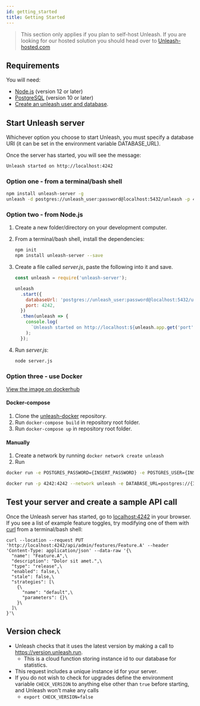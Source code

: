 ```yaml
---
id: getting_started
title: Getting Started
---
```


> This section only applies if you plan to self-host Unleash. If you are looking for our hosted solution you should head over to [Unleash-hosted.com](https://www.unleash-hosted.com)

## Requirements

You will need:

- [Node.js](https://nodejs.org/en/download/) (version 12 or later)
- [PostgreSQL](https://www.postgresql.org/download/) (version 10 or later)
- [Create an unleash user and database](/docs/developer_guide).

## Start Unleash server

Whichever option you choose to start Unleash, you must specify a database URI (it can be set in the environment variable DATABASE_URL).

Once the server has started, you will see the message:

```sh
Unleash started on http://localhost:4242
```

### Option one - from a terminal/bash shell

```sh
npm install unleash-server -g
unleash -d postgres://unleash_user:password@localhost:5432/unleash -p 4242
```

### Option two - from Node.js

1. Create a new folder/directory on your development computer.
2. From a terminal/bash shell, install the dependencies:

   ```sh
   npm init
   npm install unleash-server --save
   ```

3. Create a file called _server.js_, paste the following into it and save.

   ```js
   const unleash = require('unleash-server');

   unleash
     .start({
       databaseUrl: 'postgres://unleash_user:password@localhost:5432/unleash',
       port: 4242,
     })
     .then(unleash => {
       console.log(
         `Unleash started on http://localhost:${unleash.app.get('port')}`,
       );
     });
   ```

4. Run _server.js_:
   ```sh
   node server.js
   ```

### Option three - use Docker

[View the image on dockerhub](https://hub.docker.com/r/unleashorg/unleash-server/)

#### Docker-compose

1. Clone the [unleash-docker](https://github.com/Unleash/unleash-docker) repository.
2. Run `docker-compose build` in repository root folder.
3. Run `docker-compose up` in repository root folder.

#### Manually

1. Create a network by running `docker network create unleash`
2. Run

```sh
docker run -e POSTGRES_PASSWORD={INSERT_PASSWORD} -e POSTGRES_USER={INSERT_USER} -e POSTGRES_DB=unleash --network unleash --name postgres postgres

docker run -p 4242:4242 --network unleash -e DATABASE_URL=postgres://{INSERT_USER}:{INSERT_PASSWORD}@postgres:5432/unleash unleashorg/unleash-server
```

## Test your server and create a sample API call

Once the Unleash server has started, go to [localhost:4242](http://localhost:4242) in your browser. If you see a list of example feature toggles, try modifying one of them with [curl](https://curl.se/) from a terminal/bash shell:

```
curl --location --request PUT 'http://localhost:4242/api/admin/features/Feature.A' --header 'Content-Type: application/json' --data-raw '{\
  "name": "Feature.A",\
  "description": "Dolor sit amet.",\
  "type": "release",\
  "enabled": false,\
  "stale": false,\
  "strategies": [\
    {\
      "name": "default",\
      "parameters": {}\
    }\
  ]\
}'\
```

## Version check

- Unleash checks that it uses the latest version by making a call to https://version.unleash.run.
  - This is a cloud function storing instance id to our database for statistics.
- This request includes a unique instance id for your server.
- If you do not wish to check for upgrades define the environment variable `CHECK_VERSION` to anything else other than `true` before starting, and Unleash won't make any calls
  - `export CHECK_VERSION=false`
